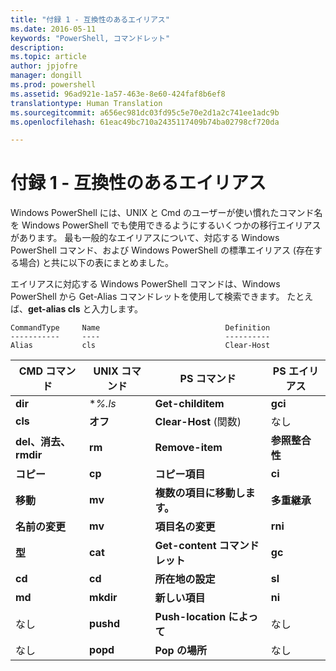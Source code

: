 ```yaml
---
title: "付録 1 - 互換性のあるエイリアス"
ms.date: 2016-05-11
keywords: "PowerShell, コマンドレット"
description: 
ms.topic: article
author: jpjofre
manager: dongill
ms.prod: powershell
ms.assetid: 96ad921e-1a57-463e-8e60-424faf8b6ef8
translationtype: Human Translation
ms.sourcegitcommit: a656ec981dc03fd95c5e70e2d1a2c741ee1adc9b
ms.openlocfilehash: 61eac49bc710a2435117409b74ba02798cf720da

---
```


# 付録 1 - 互換性のあるエイリアス
Windows PowerShell には、UNIX と Cmd のユーザーが使い慣れたコマンド名を Windows PowerShell でも使用できるようにするいくつかの移行エイリアスがあります。 最も一般的なエイリアスについて、対応する Windows PowerShell コマンド、および Windows PowerShell の標準エイリアス (存在する場合) と共に以下の表にまとめました。

エイリアスに対応する Windows PowerShell コマンドは、Windows PowerShell から Get-Alias コマンドレットを使用して検索できます。 たとえば、**get-alias cls** と入力します。

```
CommandType     Name                            Definition
-----------     ----                            ----------
Alias           cls                             Clear-Host
```

|CMD コマンド|UNIX コマンド|PS コマンド|PS エイリアス|
|---------------|----------------|--------------|------------|
|**dir**|**%.*ls**|**Get-childitem**|**gci**|
|**cls**|**オフ**|**Clear-Host** (関数)|なし|
|**del、消去、rmdir**|**rm**|**Remove-item**|**参照整合性**|
|**コピー**|**cp**|**コピー項目**|**ci**|
|**移動**|**mv**|**複数の項目に移動します。**|**多重継承**|
|**名前の変更**|**mv**|**項目名の変更**|**rni**|
|**型**|**cat**|**Get-content コマンドレット**|**gc**|
|**cd**|**cd**|**所在地の設定**|**sl**|
|**md**|**mkdir**|**新しい項目**|**ni**|
|なし|**pushd**|**Push-location によって**|なし|
|なし|**popd**|**Pop の場所**|なし|




<!--HONumber=Oct16_HO1-->


